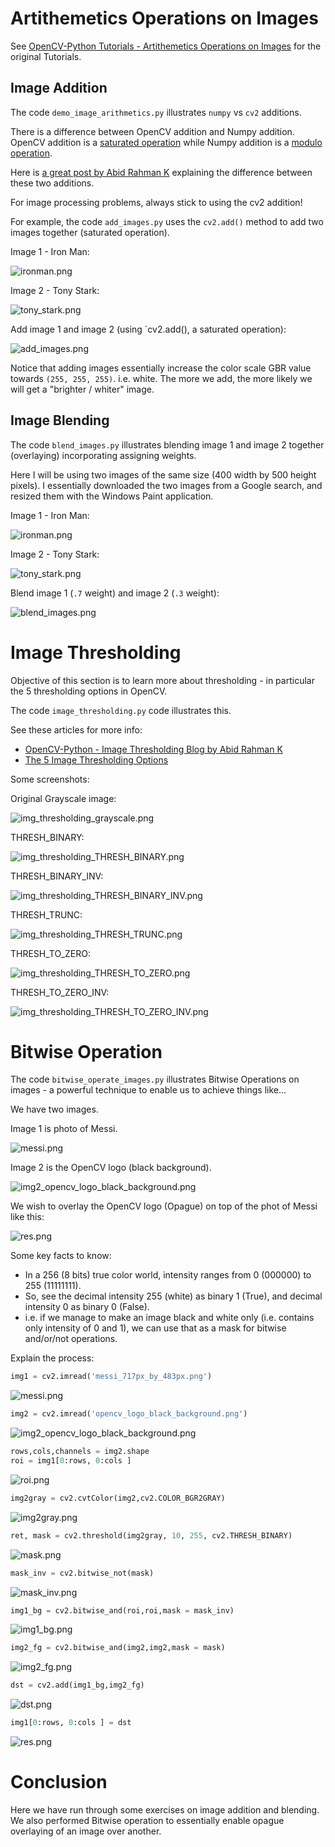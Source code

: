 # Artithemetics Operations on Images

See [OpenCV-Python Tutorials - Artithemetics Operations on Images](https://opencv-python-tutroals.readthedocs.org/en/latest/py_tutorials/py_core/py_image_arithmetics/py_image_arithmetics.html#image-arithmetics) for the original Tutorials.

## Image Addition

The code `demo_image_arithmetics.py` illustrates `numpy` vs `cv2` additions. 

There is a difference between OpenCV addition and Numpy addition. OpenCV addition is a [saturated operation](http://en.wikipedia.org/wiki/Saturation_arithmetic) while Numpy addition is a [modulo operation](http://en.wikipedia.org/wiki/Modulo_operation).

Here is [a great post by Abid Rahman K](http://opencvpython.blogspot.co.uk/2012/06/difference-between-matrix-arithmetic-in.html) explaining the difference between these two additions.

For image processing problems, always stick to using the cv2 addition!

For example, the code `add_images.py` uses the `cv2.add()` method to add two images together (saturated operation).

Image 1 - Iron Man:

![ironman.png](./screenshots/ironman.png) 

Image 2 - Tony Stark:

![tony_stark.png](./screenshots/tony_stark.png) 

Add image 1 and image 2 (using `cv2.add(), a saturated operation):

![add_images.png](./screenshots/add_images.png)

Notice that adding images essentially increase the color scale GBR value towards `(255, 255, 255)`. i.e. white. The more we add, the more likely we will get a "brighter / whiter" image. 

## Image Blending

The code `blend_images.py` illustrates blending image 1 and image 2 together (overlaying) incorporating assigning weights.

Here I will be using two images of the same size (400 width by 500 height pixels). I essentially downloaded the two images from a Google search, and resized them with the Windows Paint application.

Image 1 - Iron Man:

![ironman.png](./screenshots/ironman.png) 

Image 2 - Tony Stark:

![tony_stark.png](./screenshots/tony_stark.png) 

Blend image 1 (`.7` weight) and image 2 (`.3` weight):

![blend_images.png](./screenshots/blend_images.png)

# Image Thresholding

Objective of this section is to learn more about thresholding - in particular the 5 thresholding options in OpenCV.

The code `image_thresholding.py` code illustrates this.

See these articles for more info:

- [OpenCV-Python - Image Thresholding Blog by Abid Rahman K](http://opencvpython.blogspot.co.uk/2013/05/thresholding.html)
- [The 5 Image Thresholding Options](http://docs.opencv.org/doc/tutorials/imgproc/threshold/threshold.html)

Some screenshots:

Original Grayscale image:

![img_thresholding_grayscale.png](./screenshots/img_thresholding_grayscale.png)

THRESH_BINARY:

![img_thresholding_THRESH_BINARY.png](./screenshots/img_thresholding_THRESH_BINARY.png)

THRESH_BINARY_INV:

![img_thresholding_THRESH_BINARY_INV.png](./screenshots/img_thresholding_THRESH_BINARY_INV.png)

THRESH_TRUNC:

![img_thresholding_THRESH_TRUNC.png](./screenshots/img_thresholding_THRESH_TRUNC.png)

THRESH_TO_ZERO:

![img_thresholding_THRESH_TO_ZERO.png](./screenshots/img_thresholding_THRESH_TO_ZERO.png)

THRESH_TO_ZERO_INV:

![img_thresholding_THRESH_TO_ZERO_INV.png](./screenshots/img_thresholding_THRESH_TO_ZERO_INV.png)

# Bitwise Operation

The code `bitwise_operate_images.py` illustrates Bitwise Operations on images - a powerful technique to enable us to achieve things like...

We have two images. 

Image 1 is photo of Messi.

![messi.png](./screenshots/messi.png)

Image 2 is the OpenCV logo (black background).

![img2_opencv_logo_black_background.png](./screenshots/img2_opencv_logo_black_background.png)

We wish to overlay the OpenCV logo (Opague) on top of the phot of Messi like this:

![res.png](./screenshots/res.png)

Some key facts to know:

- In a 256 (8 bits) true color world, intensity ranges from 0 (000000) to 255 (11111111).
- So, see the decimal intensity 255 (white) as binary 1 (True), and decimal intensity 0 as binary 0 (False).
- i.e. if we manage to make an image black and white only (i.e. contains only intensity of 0 and 1), we can use that as a mask for bitwise and/or/not operations.

Explain the process:

```python
img1 = cv2.imread('messi_717px_by_483px.png')
```

![messi.png](./screenshots/messi.png)

```python
img2 = cv2.imread('opencv_logo_black_background.png')
```

![img2_opencv_logo_black_background.png](./screenshots/img2_opencv_logo_black_background.png)

```python
rows,cols,channels = img2.shape
roi = img1[0:rows, 0:cols ]
```

![roi.png](./screenshots/roi.png)

```python
img2gray = cv2.cvtColor(img2,cv2.COLOR_BGR2GRAY)
```

![img2gray.png](./screenshots/img2gray.png)

```python
ret, mask = cv2.threshold(img2gray, 10, 255, cv2.THRESH_BINARY)
```

![mask.png](./screenshots/mask.png)

```python
mask_inv = cv2.bitwise_not(mask)
```

![mask_inv.png](./screenshots/mask_inv.png)

```python
img1_bg = cv2.bitwise_and(roi,roi,mask = mask_inv)
```

![img1_bg.png](./screenshots/img1_bg.png)

```python
img2_fg = cv2.bitwise_and(img2,img2,mask = mask)
```

![img2_fg.png](./screenshots/img2_fg.png)

```python
dst = cv2.add(img1_bg,img2_fg)
```

![dst.png](./screenshots/dst.png)

```python
img1[0:rows, 0:cols ] = dst
```

![res.png](./screenshots/res.png)

# Conclusion

Here we have run through some exercises on image addition and blending. We also performed Bitwise operation to essentially enable opague overlaying of an image over another.